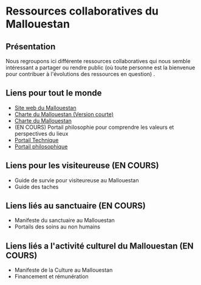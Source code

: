 # Ressources collaboratives du Mallouestan
## Présentation
Nous regroupons ici différente ressources collaboratives qui nous semble intéressant a partager ou rendre public (où toute personne est la bienvenue pour contribuer à l'évolutions des ressources en question) . 
## Liens pour tout le monde
- [Site web du Mallouestan](https://mallouestan.org/)
- [Charte du Mallouestan (Version courte)](http://docs.mallouestan.org/Charte%20et%20annexes/charte-visite)
- [Charte du Mallouestan](http://docs.mallouestan.org/Charte%20et%20annexes/charte)
- (EN COURS) Portail philosophie pour comprendre les valeurs et perspectives du lieux
- [Portail Technique](http://docs.mallouestan.org/Technique/)
- [Portail philosophique](./Philosophie/)
## Liens pour les visiteureuse (EN COURS)
- Guide de survie pour visiteureuse au Mallouestan
- Guide des taches
## Liens liés au sanctuaire (EN COURS)
- Manifeste du sanctuaire au Mallouestan
- Portails des soins au non humains 
## Liens liés a l'activité culturel du Mallouestan (EN COURS)
- Manifeste de la Culture au Mallouestan
- Financement et rémunération